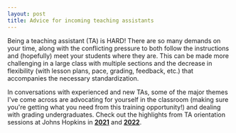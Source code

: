 ```yaml
---
layout: post
title: Advice for incoming teaching assistants 
---
```


Being a teaching assistant (TA) is HARD! There are so many demands on your time, along with the conflicting pressure to both follow the instructions and (hopefully) meet your students where they are. This can be made more challenging in a large class with multiple sections and the decrease in flexibility (with lesson plans, pace, grading, feedback, etc.) that accompanies the necessary standardization.

In conversations with experienced and new TAs, some of the major themes I've come across are advocating for yourself in the classroom (making sure you're getting what you need from this training opportunity!) and dealing with grading undergraduates. Check out the highlights from TA orientation sessions at Johns Hopkins in **[2021](https://twitter.com/saracarioscia/status/1430986468290220033?ref_src=twsrc%5Etfw)** and **[2022](https://twitter.com/saracarioscia/status/1491049080055021569?ref_src=twsrc%5Etfw)**.